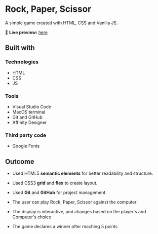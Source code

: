 # Rock, Paper, Scissor

A simple game created with HTML, CSS and Vanilla JS.

🔗 **Live preview:** [here](https://shinratensei02.github.io)

## Built with

### Technologies

* HTML
* CSS
* JS

### Tools

* Visual Studio Code
* MacOS terminal
* Git and GitHub
* Affinity Designer

### Third party code

* Google Fonts

## Outcome

* Used HTML5 **semantic elements** for better readability and structure.
* Used CSS3 **grid** and **flex** to create layout.
* Used **Git** and **GitHub** for project management.

* The user can play Rock, Paper, Scissor against the computer
* The display is interactive, and changes based on the player's and Computer's choice
* The game declares a winner after reaching 5 points
